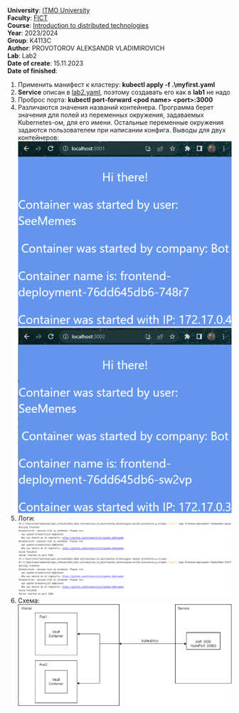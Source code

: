 **University**: [ITMO University](https://itmo.ru/ru/) \
**Faculty**: [FICT](https://fict.itmo.ru) \
**Course**: [Introduction to distributed technologies](https://github.com/itmo-ict-faculty/introduction-to-distributed-technologies) \
**Year**: 2023/2024 \
**Group**: K4113C \
**Author**: PROVOTOROV ALEKSANDR VLADIMIROVICH \
**Lab**: Lab2 \
**Date of create**: 15.11.2023 \
**Date of finished**: 
1. Применить манифест к кластеру: **kubectl apply -f .\myfirst.yaml**
2. **Service** описан в [lab2.yaml](lab2.yaml), поэтому создавать его как в **lab1** не надо
3. Проброс порта: **kubectl port-forward \<pod name\> \<port\>:3000**
4. Различаются значения названий контейнера. Программа берет значения для полей из переменных окружения, задаваемых Kubernetes-ом, для его имени. 
Остальные переменные окружения задаются пользователем при написании конфига. Выводы для двух контейнеров: \
![cont1](img/cont1.png) ![cont2](img/cont2.png)
5. Логи: \
![логи](img/logs.png)
6. Схема: \
![схема контейнера и сервиса в кластере](img/scheme.png)